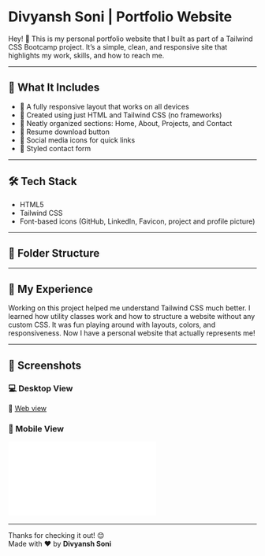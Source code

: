 # Divyansh Soni | Portfolio Website

Hey! 👋 This is my personal portfolio website that I built as part of a Tailwind CSS Bootcamp project. It’s a simple, clean, and responsive site that highlights my work, skills, and how to reach me.

---

## 🚀 What It Includes

- 🔹 A fully responsive layout that works on all devices
- 🔹 Created using just HTML and Tailwind CSS (no frameworks)
- 🔹 Neatly organized sections: Home, About, Projects, and Contact
- 🔹 Resume download button
- 🔹 Social media icons for quick links
- 🔹 Styled contact form 

---

## 🛠️ Tech Stack

- HTML5
- Tailwind CSS 
- Font-based icons (GitHub, LinkedIn, Favicon, project and profile picture)

---

## 📁 Folder Structure

---

## 💬 My Experience

Working on this project helped me understand Tailwind CSS much better. I learned how utility classes work and how to structure a website without any custom CSS. It was fun playing around with layouts, colors, and responsiveness. Now I have a personal website that actually represents me!

---

## 📸 Screenshots

### 💻 Desktop View  
📄 [Web view](Images/web_interface.pdf)

### 📱 Mobile View  
![Mobile View](Images/mobile_interface.pdf)

---

Thanks for checking it out! 😊  
Made with ❤️ by **Divyansh Soni**
